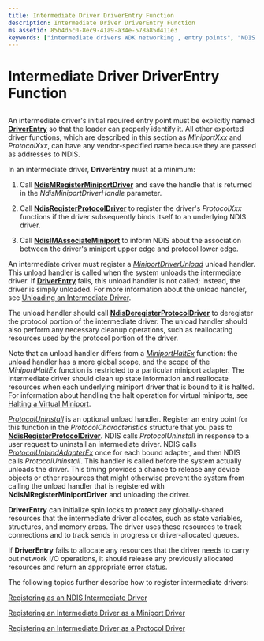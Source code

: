 ```yaml
---
title: Intermediate Driver DriverEntry Function
description: Intermediate Driver DriverEntry Function
ms.assetid: 85b4d5c0-8ec9-41a9-a34e-578a85d411e3
keywords: ["intermediate drivers WDK networking , entry points", "NDIS intermediate drivers WDK , entry points", "entry points WDK networking", "DriverEntry WDK networking"]
---
```


# Intermediate Driver DriverEntry Function


## <a href="" id="ddk-intermediate-driver-driverentry-function-ng"></a>


An intermediate driver's initial required entry point must be explicitly named [**DriverEntry**](https://msdn.microsoft.com/library/windows/hardware/ff544113) so that the loader can properly identify it. All other exported driver functions, which are described in this section as *MiniportXxx* and *ProtocolXxx*, can have any vendor-specified name because they are passed as addresses to NDIS.

In an intermediate driver, **DriverEntry** must at a minimum:

1.  Call [**NdisMRegisterMiniportDriver**](https://msdn.microsoft.com/library/windows/hardware/ff563654) and save the handle that is returned in the *NdisMiniportDriverHandle* parameter.

2.  Call [**NdisRegisterProtocolDriver**](https://msdn.microsoft.com/library/windows/hardware/ff564520) to register the driver's *ProtocolXxx* functions if the driver subsequently binds itself to an underlying NDIS driver.

3.  Call [**NdisIMAssociateMiniport**](https://msdn.microsoft.com/library/windows/hardware/ff562717) to inform NDIS about the association between the driver's miniport upper edge and protocol lower edge.

An intermediate driver must register a [*MiniportDriverUnload*](https://msdn.microsoft.com/library/windows/hardware/ff559378) unload handler. This unload handler is called when the system unloads the intermediate driver. If [**DriverEntry**](https://msdn.microsoft.com/library/windows/hardware/ff544113) fails, this unload handler is not called; instead, the driver is simply unloaded. For more information about the unload handler, see [Unloading an Intermediate Driver](unloading-an-intermediate-driver.md).

The unload handler should call [**NdisDeregisterProtocolDriver**](https://msdn.microsoft.com/library/windows/hardware/ff561743) to deregister the protocol portion of the intermediate driver. The unload handler should also perform any necessary cleanup operations, such as reallocating resources used by the protocol portion of the driver.

Note that an unload handler differs from a [*MiniportHaltEx*](https://msdn.microsoft.com/library/windows/hardware/ff559388) function: the unload handler has a more global scope, and the scope of the *MiniportHaltEx* function is restricted to a particular miniport adapter. The intermediate driver should clean up state information and reallocate resources when each underlying miniport driver that is bound to it is halted. For information about handling the halt operation for virtual miniports, see [Halting a Virtual Miniport](halting-a-virtual-miniport.md).

[*ProtocolUninstall*](https://msdn.microsoft.com/library/windows/hardware/ff570279) is an optional unload handler. Register an entry point for this function in the *ProtocolCharacteristics* structure that you pass to [**NdisRegisterProtocolDriver**](https://msdn.microsoft.com/library/windows/hardware/ff564520). NDIS calls *ProtocolUninstall* in response to a user request to uninstall an intermediate driver. NDIS calls [*ProtocolUnbindAdapterEx*](https://msdn.microsoft.com/library/windows/hardware/ff570278) once for each bound adapter, and then NDIS calls *ProtocolUninstall*. This handler is called before the system actually unloads the driver. This timing provides a chance to release any device objects or other resources that might otherwise prevent the system from calling the unload handler that is registered with **NdisMRegisterMiniportDriver** and unloading the driver.

**DriverEntry** can initialize spin locks to protect any globally-shared resources that the intermediate driver allocates, such as state variables, structures, and memory areas. The driver uses these resources to track connections and to track sends in progress or driver-allocated queues.

If **DriverEntry** fails to allocate any resources that the driver needs to carry out network I/O operations, it should release any previously allocated resources and return an appropriate error status.

The following topics further describe how to register intermediate drivers:

[Registering as an NDIS Intermediate Driver](registering-as-an-ndis-intermediate-driver.md)

[Registering an Intermediate Driver as a Miniport Driver](registering-an-intermediate-driver-as-a-miniport-driver.md)

[Registering an Intermediate Driver as a Protocol Driver](registering-an-intermediate-driver-as-a-protocol.md)

 

 





